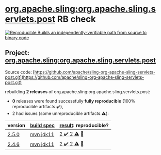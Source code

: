 [org.apache.sling:org.apache.sling.servlets.post](https://search.maven.org/artifact/org.apache.sling/org.apache.sling.servlets.post/) RB check
=======

[![Reproducible Builds](https://reproducible-builds.org/images/logos/rb.svg) an independently-verifiable path from source to binary code](https://reproducible-builds.org/)

## Project: [org.apache.sling:org.apache.sling.servlets.post](https://search.maven.org/artifact/org.apache.sling/org.apache.sling.servlets.post/)

Source code: [https://github.com/apache/sling-org-apache-sling-servlets-post.git](https://github.com/apache/sling-org-apache-sling-servlets-post.git)

rebuilding **2 releases** of org.apache.sling:org.apache.sling.servlets.post:
- **0** releases were found successfully **fully reproducible** (100% reproducible artifacts :heavy_check_mark:),
- 2 had issues (some unreproducible artifacts :warning:):

| version | [build spec](BUILDSPEC.md) | [result](https://reproducible-builds.org/docs/jvm/): reproducible? |
| -- | --------- | ------ |
| [2.5.0](https://search.maven.org/artifact/org.apache.sling/org.apache.sling.servlets.post/2.5.0/pom) | [mvn jdk11](org.apache.sling.servlets.post-2.5.0.buildspec) | [2 :heavy_check_mark:  2 :warning:](org.apache.sling.servlets.post-2.5.0.buildcompare) [:memo:](https://github.com/apache/sling-org-apache-sling-servlets-post/pull/17) |
| [2.4.6](https://search.maven.org/artifact/org.apache.sling/org.apache.sling.servlets.post/2.4.6/pom) | [mvn jdk11](org.apache.sling.servlets.post-2.4.6.buildspec) | [2 :heavy_check_mark:  2 :warning:](org.apache.sling.servlets.post-2.4.6.buildcompare) [:memo:](https://github.com/apache/sling-org-apache-sling-servlets-post/pull/17) |
